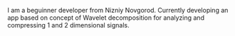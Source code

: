 I am a beguinner developer from Nizniy Novgorod. Currently developing an app based on concept of Wavelet decomposition for analyzing and compressing 1 and 2 dimensional signals.
